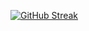 <!--
**rockyrelay/rockyrelay** is a ✨ _special_ ✨ repository because its `README.md` (this file) appears on your GitHub profile.

Here are some ideas to get you started:

- 🔭 I’m currently working on ...
- 🌱 I’m currently learning ...
- 👯 I’m looking to collaborate on ...
- 🤔 I’m looking for help with ...
- 💬 Ask me about ...
- 📫 How to reach me: ...
- 👩🏻‍💻 Pronouns: ...
- ⚡ Fun fact: ...
-->

[![GitHub Streak](https://streak-stats.demolab.com?user=georgiaewhitney&theme=ocean-gradient&hide_border=true&border_radius=9&date_format=j%20M%5B%20Y%5D)](https://git.io/streak-stats)
